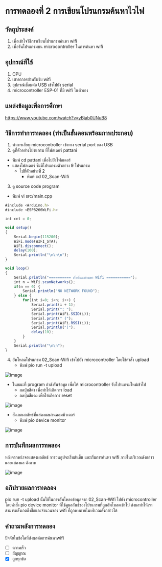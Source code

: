 # การทดลองที่ 2 การเขียนโปรแกรมค้นหาไวไฟ

## วัตถุประสงค์ 
1. เพื่อเข้าใจวิธีการเขียนโปรแกรมค้นหา wifi
2. เพื่อรันโปรแกรมบน microcontroller ในการค้นหา wifi

## อุปกรณ์ที่ใช้ 
1. CPU
2. เสาอากาศสำหรับรับ wifi
3. อุปกรณ์เชื่อมต่อ USB เข้าไปยัง serial
4. microcontroller ESP-01 ที่มี wifi ในตัวเอง

## แหล่งข้อมูลเพื่อการศึกษา
https://www.youtube.com/watch?v=yBjab0UNuB8

## วิธีการทำการทดลอง (ทำเป็นขั้นตอนพร้อมภาพประกอบ)
1. ทำการเสียบ microcontroller เข้าทาง serial port ของ USB 
2. ดูที่ตัวอย่างโปรแกรม ที่โฟลเดอร์ pattani
- พิมพ์ cd pattani เพื่อไปยังโฟลเดอร์
- แสดงโฟลเดอร์ ซึ่งมีโปรแกรมตัวอย่าง 9 โปรแกรม
  - ไปที่ตัวอย่างที่ 2
    - พิมพ์ cd 02_Scan-Wifi
3. ดู source code program 
- พิมพ์ vi src/main.cpp

```javascript
#include <Arduino.h>
#include <ESP8266WiFi.h>

int cnt = 0;

void setup()
{
	Serial.begin(115200);
	WiFi.mode(WIFI_STA);
	WiFi.disconnect();
	delay(100);
	Serial.println("\n\n\n");
}

void loop()
{
	Serial.println("========== เริ่มต้นแสกนหา Wifi ===========");
	int n = WiFi.scanNetworks();
	if(n == 0) {
		Serial.println("NO NETWORK FOUND");
	} else {
		for(int i=0; i<n; i++) {
			Serial.print(i + 1);
			Serial.print(": ");
			Serial.print(WiFi.SSID(i));
			Serial.print(" (");
			Serial.print(WiFi.RSSI(i));
			Serial.println(")");
			delay(10);
		}
	}
	Serial.println("\n\n");
}
```

4. อัพโหลดโปรแกรม 02_Scan-Wifi เข้าไปยัง microcontroller โดยใช้คำสั่ง upload
   - พิมพ์ pio run -t upload

![image](https://user-images.githubusercontent.com/80879678/112092429-0c3e5b80-8bca-11eb-9138-49a05fa33128.jpg)

   - ในขณะที่ program กำลังรันข้อมูล เพื่อให้ microcontroller รับโปรแกรมใหม่เข้าไป
     - กดปุ่มสีดำ เพื่อทำให้เกิดการ load 
     - กดปุ่มสีแดง เพื่อให้เกิดการ reset

![image](https://user-images.githubusercontent.com/80879678/112092578-62ab9a00-8bca-11eb-853f-540fc48be65c.jpg)

   - สังเกตผลลัพธ์ที่แสดงผลผ่านคอมพิวเตอร์
     - พิมพ์ pio device monitor
  
![image](https://user-images.githubusercontent.com/80879678/112092640-8242c280-8bca-11eb-8907-0a1be8c000f2.jpg)
 
## การบันทึกผลการทดลอง 
   หลังจากหน้าจอแสดงผลลัพธ์ การวนลูปจะเริ่มต้นขึ้น และเริ่มการค้นหา wifi ภายในบริเวณดังกล่าว และแสดงผล ดังภาพ 
   
![image](https://user-images.githubusercontent.com/80879678/112092782-ca61e500-8bca-11eb-94f7-4198a18f1636.jpg)

## อภิปรายผลการทดลอง
   pio run -t upload นั้นใช้ในการอัพโหลดข้อมูลจาก 02_Scan-Wifi ไปยัง microcontroller โดยคำสั่ง pio device monitor ที่ใช้ดูผลลัพธ์ของโปรแกรมที่ถูกอัพโหลดเข้าไป 
   ส่งผลทำให้เราสามารถสังเกตถึงชื่อและจำนวนของ wifi ที่ถูกพบภายในบริเวณดังกล่าวได้

## คำถามหลังการทดลอง 
ปัจจัยในข้อใดที่ส่งผลต่อการค้นหาwifi
- [ ] ความเร็ว
- [ ] สัญญาณ
- [x] ถูกทุกข้อ
